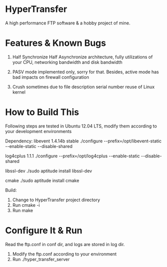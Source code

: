 HyperTransfer
=============

A high performance FTP software & a hobby project of mine.

Features & Known Bugs
=============
1) Half Synchronize Half Asynchronize architecture, fully utilizations of your CPU, networking bandwidth and disk
bandwidth  

2) PASV mode implemented only, sorry for that. Besides, active mode has bad impacts on firewall configuration

3) Crush sometimes due to file description serial number reuse of Linux kernel

How to Build This
=============
Following steps are tested in Ubuntu 12.04 LTS, modify them according to your development environments

Dependency:
libevent 1.4.14b stable
./configure --prefix=/opt/libevent-static --enable-static --disable-shared

log4cplus 1.1.1
./configure --prefix=/opt/log4cplus --enable-static --disable-shared

libssl-dev
./sudo aptitude install libssl-dev

cmake
./sudo aptitude install cmake


Build:
1. Change to HyperTransfer project directory
2. Run cmake -i
3. Run make

Configure It & Run
=============
Read the ftp.conf in conf dir, and logs are stored in log dir.

1. Modify the ftp.conf according to your environment
2. Run ./hyper_transfer_server
